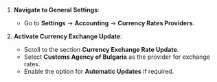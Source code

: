 1. **Navigate to General Settings**:
    - Go to **Settings** → **Accounting** → **Currency Rates Providers**.

2. **Activate Currency Exchange Update**:
    - Scroll to the section **Currency Exchange Rate Update**.
    - Select **Customs Agency of Bulgaria** as the provider for exchange rates.
    - Enable the option for **Automatic Updates** if required.
